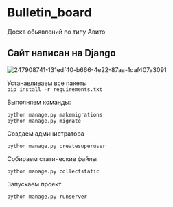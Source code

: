# Bulletin_board
Доска обьявлений по типу Авито<br>
<h2><b>Сайт написан на Django</h2></b>

![247908741-131edf40-b666-4e22-87aa-1caf407a3091](https://github.com/Foxik007/Bulletin_board/assets/85826675/a9d6c6fd-1cb8-43cd-ade4-ed037b5c8cbe)

Устанавливаем все пакеты <br>
```pip install -r requirements.txt```

Выполняем команды:<br>
```
python manage.py makemigrations
python manage.py migrate
```

Создаем администратора
```
python manage.py createsuperuser
```

Собираем статические файлы
```
python manage.py collectstatic
```

Запускаем проект

```
python manage.py runserver
```

